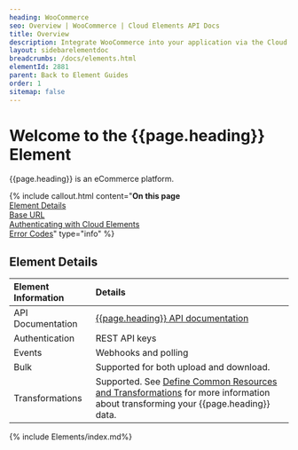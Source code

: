 ```yaml
---
heading: WooCommerce
seo: Overview | WooCommerce | Cloud Elements API Docs
title: Overview
description: Integrate WooCommerce into your application via the Cloud Elements APIs.
layout: sidebarelementdoc
breadcrumbs: /docs/elements.html
elementId: 2881
parent: Back to Element Guides
order: 1
sitemap: false
---
```


# Welcome to the {{page.heading}} Element

{{page.heading}} is an eCommerce platform.

{% include callout.html content="<strong>On this page</strong></br><a href=#element-details>Element Details</a></br><a href=#base-url>Base URL</a></br><a href=#authenticating-with-cloud-elements>Authenticating with Cloud Elements</a></br><a href=#error-codes>Error Codes</a>" type="info" %}

## Element Details

| Element Information | Details     |
| :------------- | :------------- |
| API Documentation | [{{page.heading}} API documentation](http://woocommerce.github.io/woocommerce-rest-api-docs/) |
| Authentication | REST API keys  |
| Events | Webhooks and polling |
| Bulk | Supported for both upload and download. |
| Transformations | Supported. See [Define Common Resources and Transformations](https://docs.cloud-elements.com/home/common-object) for more information about transforming your {{page.heading}} data.|

{% include Elements/index.md%}
